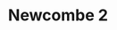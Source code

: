 ---
title: 'Newcombe 2'
description: ''
credit: 'Place Holder'
style: ''
project: 'Newcombe'
type: 'photo'
pathToImage: '/gallery/newcombe-2.jpg'
...